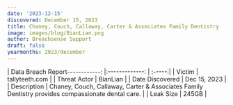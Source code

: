 ```yaml
---
date: '2023-12-15'
discovered: December 15, 2023
title: Chaney, Couch, Callaway, Carter & Associates Family Dentistry
image: images/blog/BianLian.png
author: Breachsense Support
draft: false
yearmonths: 2023/december
---
```


| Data Breach Report------------:     |:-------------:    | :-----:|
| Victim      | tallyteeth.com      | 
| Threat Actor      | BianLian      | 
| Date Discovered      | Dec 15, 2023      | 
| Description      | Chaney, Couch, Callaway, Carter & Associates Family Dentistry provides compassionate dental care.      | 
| Leak Size      | 245GB      | 


